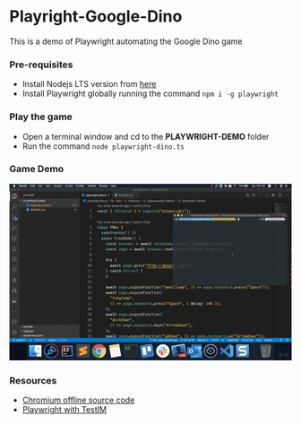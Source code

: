# Playright-Google-Dino

This is a demo of Playwright automating the Google Dino game

### Pre-requisites

- Install Nodejs LTS version from [here](https://nodejs.org/en/download/)
- Install Playwright globally running the command `npm i -g playwright`

### Play the game

- Open a terminal window and cd to the <b>PLAYWRIGHT-DEMO</b> folder
- Run the command `node playwright-dino.ts`

### Game Demo

![](dino-run.gif)

### Resources

- [Chromium offline source code](https://source.chromium.org/chromium/chromium/src/+/master:components/neterror/resources/offline.js?originalUrl=https:%2F%2Fcs.chromium.org%2F)
- [Playwright with TestIM](https://www.testim.io/playwright-recorder/)
